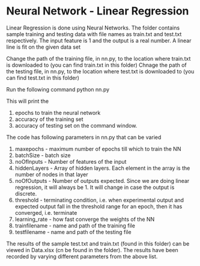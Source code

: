 # Neural Network - Linear Regression

Linear Regression is done using Neural Networks. The folder contains sample training and testing data with file names as train.txt and test.txt respectively. The input feature is 1 and the output is a real number. A linear line is fit on the given data set

Change the path of the training file, in nn.py, to the location where train.txt is downloaded to (you can find train.txt in this folder)
Chnage the path of the testing file, in nn.py, to the location where test.txt is downloaded to (you can find test.txt in this folder)

Run the following command
  python nn.py
  
This will print the 
1) epochs to train the neural network
2) accuracy of the training set
3) accuracy of testing set
on the command window.

The code has following parameters in nn.py that can be varied 
1) maxepochs - maximum number of epochs till which to train the NN
2) batchSize - batch size
3) noOfInputs - Number of features of the input
4) hiddenLayers - Array of hidden layers. Each element in the array is the number of nodes in that layer
5) noOfOutputs - Number of outputs expected. Since we are doing linear regression, it will always be 1. It will change in case the output is discrete.
6) threshold - terminating condition, i.e. when experimental output and expected output fall in the threshold range for an epoch, then it has converged, i.e. terminate
7) learning_rate - how fast converge the weights of the NN
8) trainfilename - name and path of the training file
9) testfilename - name and path of the testing file

The results of the sample test.txt and train.txt (found in this folder) can be viewed in Data.xlsx (cn be found in the folder). The results have been recorded by varying different parameters from the above list.
